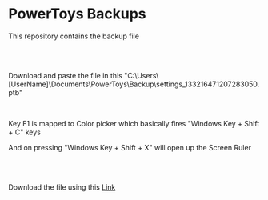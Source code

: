 <h1>PowerToys Backups</h1>
<p>This repository contains the backup file</p>
<br>
<br>
<p>Download and paste the file in this "C:\Users\[UserName]\Documents\PowerToys\Backup\settings_133216471207283050.ptb"</p>
<br>
<p>Key F1 is mapped to Color picker which basically fires "Windows Key + Shift + C" keys</p>
<p>And on pressing "Windows Key + Shift + X" will open up the Screen Ruler</p>
<br>
<br>
<p>Download the file using this <a href="/">Link</a></p>
